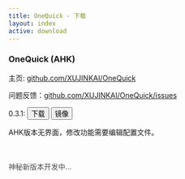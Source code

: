 ```yaml
---
title: OneQuick - 下载
layout: index
active: download
---
```

### OneQuick (AHK)

主页: <a href="https://github.com/XUJINKAI/OneQuick" target="_blank">github.com/XUJINKAI/OneQuick</a>  

问题反馈：<a href="https://github.com/XUJINKAI/OneQuick/issues" target="_blank">github.com/XUJINKAI/OneQuick/issues</a>  


0.3.1: <a href="https://github.com/XUJINKAI/OneQuick/releases/download/v0.3.1/OneQuick.v0.3.1.zip"><button type="button" class="btn btn-primary">下载</button></a> <a href="https://coding.net/api/share/download/c6518e2e-4acb-4ca9-9df0-89efc19d0aa5"><button type="button" class="btn btn-default">镜像</button></a>

AHK版本无界面，修改功能需要编辑配置文件。  

<br><br><span style="color: rgba(0,0,0,0.7);">神秘新版本开发中...</span>